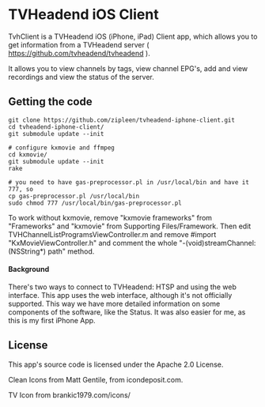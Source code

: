 TVHeadend iOS Client
=======================

TvhClient is a TVHeadend iOS (iPhone, iPad) Client app, which allows you to get information from a TVHeadend server ( https://github.com/tvheadend/tvheadend ).

It allows you to view channels by tags, view channel EPG's, add and view recordings and view the status of the server.

## Getting the code

    git clone https://github.com/zipleen/tvheadend-iphone-client.git
    cd tvheadend-iphone-client/
    git submodule update --init
    
    # configure kxmovie and ffmpeg
    cd kxmovie/
    git submodule update --init
    rake
    
    # you need to have gas-preprocessor.pl in /usr/local/bin and have it 777, so 
    cp gas-preprocessor.pl /usr/local/bin
    sudo chmod 777 /usr/local/bin/gas-preprocessor.pl 

To work without kxmovie, remove "kxmovie frameworks" from "Frameworks" and "kxmovie" from Supporting Files/Framework. Then edit TVHChannelListProgramsViewController.m and remove #import "KxMovieViewController.h" and comment the whole "-(void)streamChannel:(NSString*) path" method.

#### Background

There's two ways to connect to TVHeadend: HTSP and using the web interface. This app uses the web interface, although it's not officially supported. This way we have more detailed information on some components of the software, like the Status. It was also easier for me, as this is my first iPhone App. 

## License

This app's source code is licensed under the Apache 2.0 License. 

Clean Icons from Matt Gentile, from icondeposit.com.

TV Icon from brankic1979.com/icons/
